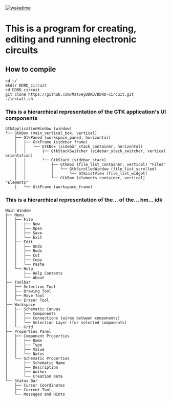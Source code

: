 [![wakatime](https://wakatime.com/badge/github/MatveyDDRD/DDRD-circuit.svg)](https://wakatime.com/badge/github/MatveyDDRD/DDRD-circuit?style=plastic)

# This is a program for creating, editing and running electronic circuits

## How to compile

```console
cd ~/
mkdir DDRD_circuit
cd DDRD_circuit
git clone https://github.com/MatveyDDRD/DDRD-circuit.git
./install.sh
``` 

### This is a hierarchical representation of the GTK application's UI components

    GtkApplicationWindow (window)
    └── GtkBox (main_vertical_box, vertical)
        ├── GtkPaned (workspace_paned, horizontal)
        │   ├── GtkFrame (sidebar_frame)
        │   │   └── GtkBox (sidebar_stack_container, horizontal)
        │   │       ├── GtkStackSwitcher (sidebar_stack_switcher, vertical orientation)
        │   │       └── GtkStack (sidebar_stack)
        │   │           ├── GtkBox (file_list_container, vertical) "Files"
        │   │           │   └── GtkScrolledWindow (file_list_scrolled)
        │   │           │       └── GtkListView (file_list_widget)
        │   │           └── GtkBox (elements_container, vertical) "Elements"
        │   └── GtkFrame (workspace_frame)


### This is a hierarchical representation of the... of the... hm... idk

    Main Window
    ├── Menu
    │   ├── File
    │   │   ├── New
    │   │   ├── Open
    │   │   ├── Save
    │   │   └── Exit
    │   ├── Edit
    │   │   ├── Undo
    │   │   ├── Redo
    │   │   ├── Cut
    │   │   ├── Copy
    │   │   └── Paste
    │   └── Help
    │       ├── Help Contents
    │       └── About
    ├── Toolbar
    │   ├── Selection Tool
    │   ├── Drawing Tool
    │   ├── Move Tool
    │   └── Eraser Tool
    ├── Workspace
    │   ├── Schematic Canvas
    │   │   ├── Components
    │   │   ├── Connections (wires between components)
    │   │   └── Selection Layer (for selected components)
    │   └── Grid
    ├── Properties Panel
    │   ├── Component Properties
    │   │   ├── Name
    │   │   ├── Type
    │   │   ├── Value
    │   │   └── Notes
    │   └── Schematic Properties
    │       ├── Schematic Name
    │       ├── Description
    │       ├── Author
    │       └── Creation Date
    └── Status Bar
        ├── Cursor Coordinates
        ├── Current Tool
        └── Messages and Hints
